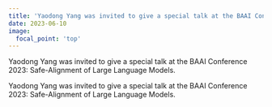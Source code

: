 ```yaml
---
title: 'Yaodong Yang was invited to give a special talk at the BAAI Conference 2023: Safe-Alignment of Large Language Models'
date: 2023-06-10
image:
  focal_point: 'top'
---
```


Yaodong Yang was invited to give a special talk at the BAAI Conference 2023: Safe-Alignment of Large Language Models.

<!--more-->

Yaodong Yang was invited to give a special talk at the BAAI Conference 2023: Safe-Alignment of Large Language Models.
